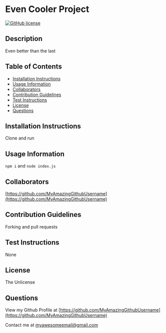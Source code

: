 # Even Cooler Project
[![GitHub license](https://img.shields.io/badge/license-unlicense-blue)](./LICENSE.txt)

## Description
Even better than the last

## Table of Contents
* [Installation Instructions](<#installation-instructions>)
* [Usage Information](<#usage-information>)
* [Collaborators](<#collaborators>)
* [Contribution Guidelines](<#contribution-guidelines>)
* [Test Instructions](<#test-instructions>)
* [License](<#license>)
* [Questions](<#questions>)


## Installation Instructions
Clone and run

## Usage Information
`npm i` and `node index.js`

## Collaborators
[https://github.com/MyAmazingGithubUsername](https://github.com/MyAmazingGithubUsername)

## Contribution Guidelines
Forking and pull requests

## Test Instructions
None

## License
The Unlicense

## Questions
View my Github Profile at [https://github.com/MyAmazingGithubUsername](https://github.com/MyAmazingGithubUsername)

Contact me at myawesomeemail@gmail.com
